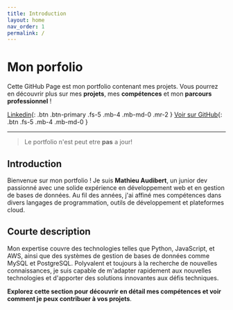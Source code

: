 ```yaml
---
title: Introduction
layout: home
nav_order: 1
permalink: /
---
```


# Mon porfolio

Cette GitHub Page est mon portfolio contenant mes projets. 
Vous pourrez en découvrir plus sur mes **projets**, mes **compétences** et mon **parcours professionnel** !

[Linkedin](https://www.linkedin.com/in/mathieu-audibert-2b4763252/){: .btn .btn-primary .fs-5 .mb-4 .mb-md-0 .mr-2 }
[Voir sur GitHub](https://github.com/MathieuAudibert){: .btn .fs-5 .mb-4 .mb-md-0 }

---
> Le portfolio n'est peut etre **pas** a jour!

## Introduction
Bienvenue sur mon portfolio ! Je suis **Mathieu Audibert**, un junior dev passionné avec une solide expérience en développement web et en gestion de bases de données. Au fil des années, j'ai affiné mes compétences dans divers langages de programmation, outils de développement et plateformes cloud. 

## Courte description
Mon expertise couvre des technologies telles que Python, JavaScript, et AWS, ainsi que des systèmes de gestion de bases de données comme MySQL et PostgreSQL. Polyvalent et toujours à la recherche de nouvelles connaissances, je suis capable de m'adapter rapidement aux nouvelles technologies et d'apporter des solutions innovantes aux défis techniques. 

**Explorez cette section pour découvrir en détail mes compétences et voir comment je peux contribuer à vos projets**.

[Just the Docs]: https://just-the-docs.github.io/just-the-docs/
[GitHub Pages]: https://docs.github.com/en/pages
[README]: https://github.com/just-the-docs/just-the-docs-template/blob/main/README.md
[Jekyll]: https://jekyllrb.com
[GitHub Pages / Actions workflow]: https://github.blog/changelog/2022-07-27-github-pages-custom-github-actions-workflows-beta/
[use this template]: https://github.com/just-the-docs/just-the-docs-template/generate
